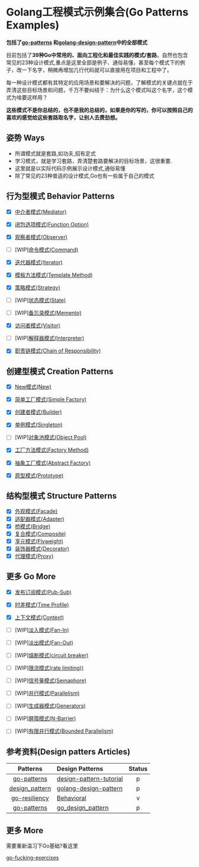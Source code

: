 # Golang工程模式示例集合(Go Patterns Examples)

**包括了[go-patterns](https://github.com/tmrts/go-patterns) 和[golang-design-pattern](https://github.com/senghoo/golang-design-pattern)中的全部模式**

目前包括了**39种Go中常用的、面向工程化和最佳实践的模式/套路**，自然也包含常见的23种设计模式,重点是这里全部是例子、通俗易懂，甚至每个模式下的例子，改一下名字，稍微再增加几行代码就可以直接用在项目和工程中了。


每一种设计模式都有其特定的应用场景和要解决的问题，了解模式的关键点就在于弄清这些目标场景和问题，千万不要纠结于：为什么这个模式叫这个名字，这个模式为啥要这样用？

**这些模式不是你总结的，也不是我的总结的，如果是你的写的，你可以按照自己的喜欢的感觉给这些套路取名字，让别人去费劲想。**

## 姿势 Ways

+ 所谓模式就是套路,如功夫,招有定式
+ 学习模式，就是学习套路，弄清楚套路要解决的目标场景，这很重要.
+ 这里就是以实际代码示例展示设计模式,通俗易懂
+ 除了常见的23种普适的设计模式,Go也有一些属于自己的模式

## 行为型模式 Behavior Patterns

+ [x] [中介者模式(Mediator)](./behavior/01_mediator)
+ [x] [闭包选项模式(Function Option)](./behavior/02_option)
+ [x] [观察者模式(Observer)](./behavior/03_observer)
+ [ ] [WIP][命令模式(Command)](./behavior/11_command)
+ [x] [迭代器模式(Iterator)](./behavior/04_iterator)
+ [x] [模板方法模式(Template Method)](./behavior/05_template_method)
+ [x] [策略模式(Strategy)](./behavior/12_strategy)
+ [ ] [WIP][状态模式(State)](./behavior/behavior16_state)
+ [ ] [WIP][备忘录模式(Memento)](./behavior/09_memento)
+ [x] [访问者模式(Visitor)](./behavior/07_visitor)
+ [ ] [WIP][解释器模式(Interpreter)](./behavior/08_interpreter)
+ [x] [职责链模式(Chain of Responsibility)](./behavior/06_chain_of_responsibility)


## 创建型模式 Creation Patterns

+ [x] [New模式(New)](./creation/01_new)
+ [x] [简单工厂模式(Simple Factory)](./creation/02_simple_factory)
+ [x] [创建者模式(Builder)](./creation/03_builder)
+ [x] [单例模式(Singleton)](./creation/06_singleton)
+ [ ] [WIP][对象池模式(Object Pool)](./creation/04_object_pool)
+ [x] [工厂方法模式(Factory Method)](./creation/05_factory_method)
+ [x] [抽象工厂模式(Abstract Factory)](./creation/08_abstract_factory)
+ [x] [原型模式(Prototype)](./creation/07_prototype)


## 结构型模式 Structure Patterns

+ [x] [外观模式(Facade)](./structure/01_facade)
+ [x] [适配器模式(Adapter)](./structure/02_adapter)
+ [x] [桥模式(Bridge)](./structure/03_bridge)
+ [x] [复合模式(Composite)](./structure/05_composite)
+ [x] [享元模式(Flyweight)](./structure/04_flyweight)
+ [x] [装饰器模式(Decorator)](./structure/06_decorator)
+ [x] [代理模式(Proxy)](./structure/07_proxy)

## 更多 Go More

+ [x] [发布订阅模式(Pub-Sub)](./gomore/01_messages)
+ [x] [时差模式(Time Profile)](./gomore/02_profiles)
+ [x] [上下文模式(Context)](./gomore/03_context)
+ [ ] [WIP][淡入模式(Fan-In)](./gomore/04_fan_in)
+ [ ] [WIP][淡出模式(Fan-Out)](./gomore/05_fan_out)
+ [ ] [WIP][熔断模式(circuit breaker)](./gomore/06_circuit_breaker)
+ [ ] [WIP][限流模式(rate limiting))](./gomore/07_rate_limiting)
+ [ ] [WIP][信号量模式(Semaphore)](./gomore/08_semaphore)
+ [ ] [WIP][并行模式(Parallelism)](./gomore/09_parallelism)
+ [ ] [WIP][生成器模式(Generators)](./gomore/10_generators)
+ [ ] [WIP][屏障模式(N-Barrier)](./gomore/11_n_barrier)
+ [ ] [WIP][有限并行模式(Bounded Parallelism)](./gomore/12_bounded_parallelism)


## 参考资料(Design patters Articles)

| Patterns | Design Patterns | Status |
|:-------:|:----------- |:------:|
| [go-patterns](https://github.com/crazybber/go-patterns) | [design-pattern-tutorial](https://www.runoob.com/design-pattern/design-pattern-tutorial.html) |p|
| [design_pattern](http://c.biancheng.net/design_pattern)|[golang-design-pattern](https://github.com/senghoo/golang-design-pattern) |p|
[go-resiliency](https://github.com/eapache/go-resiliency) | [Behavioral](https://github.com/AlexanderGrom/go-patterns/tree/master/Behavioral)|v|
| [go-patterns](https://github.com/sevenelevenlee/go-patterns) | [go_design_pattern](https://github.com/monochromegane/go_design_pattern)|p|


## 更多 More

需要重新温习下Go基础?看这里

[go-fucking-exercises](https://github.com/crazybber/go-fucking-exercise)
